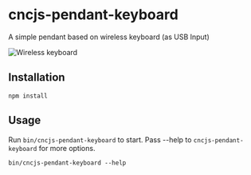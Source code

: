 # cncjs-pendant-keyboard
A simple pendant based on wireless keyboard (as USB Input)

![Wireless keyboard](https://images-na.ssl-images-amazon.com/images/I/71d%2Bn0r4ceL._SY355_.jpg)

## Installation
```
npm install
```

## Usage
Run `bin/cncjs-pendant-keyboard` to start. Pass --help to `cncjs-pendant-keyboard` for more options.

```
bin/cncjs-pendant-keyboard --help
```
